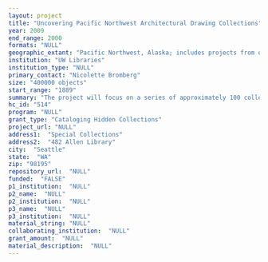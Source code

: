 ```yaml
--- 
layout: project 
title: "Uncovering Pacific Northwest Architectural Drawing Collections"
year: 2009
end_range: 2000
formats: "NULL"
geographic_extant: "Pacific Northwest, Alaska; includes projects from outside the region--other states and countries such as Brazil and India."
institution: "UW Libraries"
institution_type: "NULL"
primary_contact: "Nicolette Bromberg"
size: "400000 objects"
start_range: "1889"
summary: "The project will focus on a series of approximately 100 collections of architectural drawings (about 400,000 drawings) from architects, landscape architects and architectural firms in the Pacific Northwest from 1889 to 2000 that document a wide range of the built environment such as residences, industrial and public buildings, churches, hospitals, schools, and vernacular buildings including gas stations, and motels. The majority of the materials are working drawings on drafting linen or tracing paper, but also included are design sketches and rendered presentation drawings. The quality of the work ranges from artistic renderings, that have been exhibited in museums, to site plans, elevations, design drawings and simple idea sketches. This archive of architectural drawings is the largest and most comprehensive in the Pacific Northwest and continues to grow in both size and importance to researchers. The collections document the contribution of Northwest architects to American architecture. Some of the architects represented include John Graham, who designed the Seattle Space Needle and the first successful shopping mall in the U.S.; Elizabeth Ayer, the first woman architect registered in Washington state; Minoru Yamasaki, the designer of the World Trade Center; Paul Kirk, a founder of Northwest Modernism, and modern architect, Roland Terry, noted for his innovation in interior design."
hc_id: "514"
program: "NULL"
grant_type: "Cataloging Hidden Collections"
project_url: "NULL"
address1:  "Special Collections"
address2:  "482 Allen Library"
city:  "Seattle"
state:  "WA"
zip: "98195"
repository_url:  "NULL"
funded:  "FALSE"
p1_institution:  "NULL"
p2_name:  "NULL"
p2_institution:  "NULL"
p3_name:  "NULL"
p3_institution:  "NULL"
material_string: "NULL"
collaborating_institution:  "NULL"
grant_amount:  "NULL"
material_description:  "NULL"
---
```

